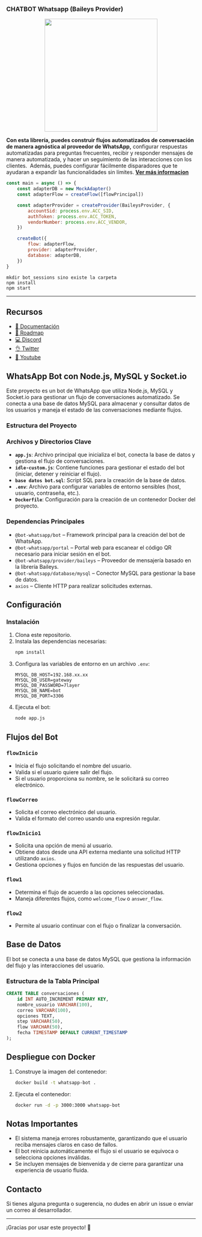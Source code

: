 ### CHATBOT Whatsapp (Baileys Provider)

<p align="center">
  <img width="300" src="https://i.imgur.com/Oauef6t.png">
</p>


**Con esta librería, puedes construir flujos automatizados de conversación de manera agnóstica al proveedor de WhatsApp,** configurar respuestas automatizadas para preguntas frecuentes, recibir y responder mensajes de manera automatizada, y hacer un seguimiento de las interacciones con los clientes.  Además, puedes configurar fácilmente disparadores que te ayudaran a expandir las funcionalidades sin límites. **[Ver más informacion](https://bot-whatsapp.netlify.app/)**

```js
const main = async () => {
    const adapterDB = new MockAdapter()
    const adapterFlow = createFlow([flowPrincipal])

    const adapterProvider = createProvider(BaileysProvider, {
        accountSid: process.env.ACC_SID,
        authToken: process.env.ACC_TOKEN,
        vendorNumber: process.env.ACC_VENDOR,
    })

    createBot({
        flow: adapterFlow,
        provider: adapterProvider,
        database: adapterDB,
    })
}
```

```
mkdir bot_sessions sino existe la carpeta
npm install
npm start
```

---
## Recursos
- [📄 Documentación](https://bot-whatsapp.netlify.app/)
- [🚀 Roadmap](https://github.com/orgs/codigoencasa/projects/1)
- [💻 Discord](https://link.codigoencasa.com/DISCORD)
- [👌 Twitter](https://twitter.com/leifermendez)
- [🎥 Youtube](https://www.youtube.com/watch?v=5lEMCeWEJ8o&list=PL_WGMLcL4jzWPhdhcUyhbFU6bC0oJd2BR)


## WhatsApp Bot con Node.js, MySQL y Socket.io

Este proyecto es un bot de WhatsApp que utiliza Node.js, MySQL y Socket.io para gestionar un flujo de conversaciones automatizado. Se conecta a una base de datos MySQL para almacenar y consultar datos de los usuarios y maneja el estado de las conversaciones mediante flujos.

### Estructura del Proyecto

### Archivos y Directorios Clave

- **`app.js`**: Archivo principal que inicializa el bot, conecta la base de datos y gestiona el flujo de conversaciones.
- **`idle-custom.js`**: Contiene funciones para gestionar el estado del bot (iniciar, detener y reiniciar el flujo).
- **`base datos bot.sql`**: Script SQL para la creación de la base de datos.
- **`.env`**: Archivo para configurar variables de entorno sensibles (host, usuario, contraseña, etc.).
- **`Dockerfile`**: Configuración para la creación de un contenedor Docker del proyecto.

### Dependencias Principales
- `@bot-whatsapp/bot` – Framework principal para la creación del bot de WhatsApp.
- `@bot-whatsapp/portal` – Portal web para escanear el código QR necesario para iniciar sesión en el bot.
- `@bot-whatsapp/provider/baileys` – Proveedor de mensajería basado en la librería Baileys.
- `@bot-whatsapp/database/mysql` – Conector MySQL para gestionar la base de datos.
- `axios` – Cliente HTTP para realizar solicitudes externas.

## Configuración

### Instalación
1. Clona este repositorio.
2. Instala las dependencias necesarias:
   ```bash
   npm install
   ```
3. Configura las variables de entorno en un archivo `.env`:
   ```env
   MYSQL_DB_HOST=192.168.xx.xx
   MYSQL_DB_USER=gateway
   MYSQL_DB_PASSWORD=7layer
   MYSQL_DB_NAME=bot
   MYSQL_DB_PORT=3306
   ```
4. Ejecuta el bot:
   ```bash
   node app.js
   ```

## Flujos del Bot

### `flowInicio`
- Inicia el flujo solicitando el nombre del usuario.
- Valida si el usuario quiere salir del flujo.
- Si el usuario proporciona su nombre, se le solicitará su correo electrónico.

### `flowCorreo`
- Solicita el correo electrónico del usuario.
- Valida el formato del correo usando una expresión regular.

### `flowInicio1`
- Solicita una opción de menú al usuario.
- Obtiene datos desde una API externa mediante una solicitud HTTP utilizando `axios`.
- Gestiona opciones y flujos en función de las respuestas del usuario.

### `flow1`
- Determina el flujo de acuerdo a las opciones seleccionadas.
- Maneja diferentes flujos, como `welcome_flow` o `answer_flow`.

### `flow2`
- Permite al usuario continuar con el flujo o finalizar la conversación.

## Base de Datos
El bot se conecta a una base de datos MySQL que gestiona la información del flujo y las interacciones del usuario.

### Estructura de la Tabla Principal
```sql
CREATE TABLE conversaciones (
    id INT AUTO_INCREMENT PRIMARY KEY,
    nombre_usuario VARCHAR(100),
    correo VARCHAR(100),
    opciones TEXT,
    step VARCHAR(50),
    flow VARCHAR(50),
    fecha TIMESTAMP DEFAULT CURRENT_TIMESTAMP
);
```

## Despliegue con Docker
1. Construye la imagen del contenedor:
   ```bash
   docker build -t whatsapp-bot .
   ```
2. Ejecuta el contenedor:
   ```bash
   docker run -d -p 3000:3000 whatsapp-bot
   ```

## Notas Importantes
- El sistema maneja errores robustamente, garantizando que el usuario reciba mensajes claros en caso de fallos.
- El bot reinicia automáticamente el flujo si el usuario se equivoca o selecciona opciones inválidas.
- Se incluyen mensajes de bienvenida y de cierre para garantizar una experiencia de usuario fluida.

## Contacto
Si tienes alguna pregunta o sugerencia, no dudes en abrir un issue o enviar un correo al desarrollador.

---

¡Gracias por usar este proyecto! 🚀

